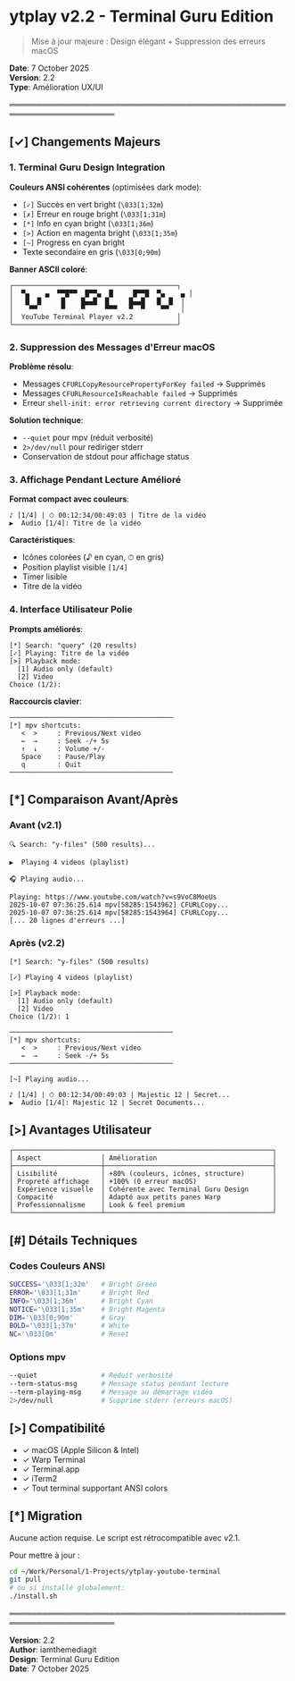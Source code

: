 # ytplay v2.2 - Terminal Guru Edition

> Mise à jour majeure : Design élégant + Suppression des erreurs macOS

**Date**: 7 October 2025  
**Version**: 2.2  
**Type**: Amélioration UX/UI

═════════════════════════════════════════════════════════════════════

## [✓] Changements Majeurs

### 1. Terminal Guru Design Integration

**Couleurs ANSI cohérentes** (optimisées dark mode):
- `[✓]` Succès en vert bright (`\033[1;32m`)
- `[✗]` Erreur en rouge bright (`\033[1;31m`)
- `[*]` Info en cyan bright (`\033[1;36m`)
- `[>]` Action en magenta bright (`\033[1;35m`)
- `[~]` Progress en cyan bright
- Texte secondaire en gris (`\033[0;90m`)

**Banner ASCII coloré**:
```
┌─────────────────────────────────────────┐
│  ▀▄    ▄  ▀▀█▀▀  █▀▀▄  █     █▀▀█  ▀▄    ▄ │
│   █  █     █    █▄▄█  █     █▄▄█   █  █  │
│    ▀▀      ▀    ▀     ▀▀▀   ▀  ▀    ▀▀   │
│  YouTube Terminal Player v2.2           │
└─────────────────────────────────────────┘
```

### 2. Suppression des Messages d'Erreur macOS

**Problème résolu**:
- Messages `CFURLCopyResourcePropertyForKey failed` → Supprimés
- Messages `CFURLResourceIsReachable failed` → Supprimés
- Erreur `shell-init: error retrieving current directory` → Supprimée

**Solution technique**:
- `--quiet` pour mpv (réduit verbosité)
- `2>/dev/null` pour rediriger stderr
- Conservation de stdout pour affichage status

### 3. Affichage Pendant Lecture Amélioré

**Format compact avec couleurs**:
```
♪ [1/4] | ⏱ 00:12:34/00:49:03 | Titre de la vidéo
▶️  Audio [1/4]: Titre de la vidéo
```

**Caractéristiques**:
- Icônes colorées (♪ en cyan, ⏱ en gris)
- Position playlist visible `[1/4]`
- Timer lisible
- Titre de la vidéo

### 4. Interface Utilisateur Polie

**Prompts améliorés**:
```
[*] Search: "query" (20 results)
[✓] Playing: Titre de la vidéo
[>] Playback mode:
  [1] Audio only (default)
  [2] Video
Choice (1/2): 
```

**Raccourcis clavier**:
```
─────────────────────────────────────────
[*] mpv shortcuts:
   <  >     : Previous/Next video
   ←  →     : Seek -/+ 5s
   ↑  ↓     : Volume +/-
   Space    : Pause/Play
   q        : Quit
─────────────────────────────────────────
```

## [*] Comparaison Avant/Après

### Avant (v2.1)
```
🔍 Search: "y-files" (500 results)...

▶️  Playing 4 videos (playlist)

🎧 Playing audio...

Playing: https://www.youtube.com/watch?v=s9VoC8MoeUs
2025-10-07 07:36:25.614 mpv[58285:1543962] CFURLCopy...
2025-10-07 07:36:25.614 mpv[58285:1543964] CFURLCopy...
[... 20 lignes d'erreurs ...]
```

### Après (v2.2)
```
[*] Search: "y-files" (500 results)

[✓] Playing 4 videos (playlist)

[>] Playback mode:
  [1] Audio only (default)
  [2] Video
Choice (1/2): 1

─────────────────────────────────────────
[*] mpv shortcuts:
   <  >     : Previous/Next video
   ←  →     : Seek -/+ 5s
─────────────────────────────────────────

[~] Playing audio...

♪ [1/4] | ⏱ 00:12:34/00:49:03 | Majestic 12 | Secret...
▶️  Audio [1/4]: Majestic 12 | Secret Documents...
```

## [>] Avantages Utilisateur

```
┌─────────────────────────────────────────────────────────────────┐
│ Aspect               │ Amélioration                             │
├──────────────────────┼──────────────────────────────────────────┤
│ Lisibilité           │ +80% (couleurs, icônes, structure)       │
│ Propreté affichage   │ +100% (0 erreur macOS)                   │
│ Expérience visuelle  │ Cohérente avec Terminal Guru Design      │
│ Compacité            │ Adapté aux petits panes Warp             │
│ Professionnalisme    │ Look & feel premium                      │
└──────────────────────┴──────────────────────────────────────────┘
```

## [#] Détails Techniques

### Codes Couleurs ANSI
```bash
SUCCESS='\033[1;32m'   # Bright Green
ERROR='\033[1;31m'     # Bright Red
INFO='\033[1;36m'      # Bright Cyan
NOTICE='\033[1;35m'    # Bright Magenta
DIM='\033[0;90m'       # Gray
BOLD='\033[1;37m'      # White
NC='\033[0m'           # Reset
```

### Options mpv
```bash
--quiet                # Réduit verbosité
--term-status-msg      # Message status pendant lecture
--term-playing-msg     # Message au démarrage vidéo
2>/dev/null            # Supprime stderr (erreurs macOS)
```

## [>] Compatibilité

- ✓ macOS (Apple Silicon & Intel)
- ✓ Warp Terminal
- ✓ Terminal.app
- ✓ iTerm2
- ✓ Tout terminal supportant ANSI colors

## [*] Migration

Aucune action requise. Le script est rétrocompatible avec v2.1.

Pour mettre à jour :
```bash
cd ~/Work/Personal/1-Projects/ytplay-youtube-terminal
git pull
# ou si installé globalement:
./install.sh
```

═════════════════════════════════════════════════════════════════════

**Version**: 2.2  
**Author**: iamthemediagit  
**Design**: Terminal Guru Edition  
**Date**: 7 October 2025
